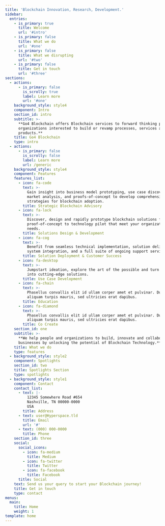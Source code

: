 ```yaml
---
title: 'Blockchain Innovation, Research, Development.'
sidebar:
  entries:
    - is_primary: true
      title: Welcome
      url: '#intro'
    - is_primary: false
      title: What we do
      url: '#one'
    - is_primary: false
      title: What we disrupting
      url: '#two'
    - is_primary: false
      title: Get in touch
      url: '#three'
sections:
  - actions:
      - is_primary: false
        is_scrolly: true
        label: Learn more
        url: '#one'
    background_style: style4
    component: Intro
    section_id: intro
    subtitle: >-
      **Go4 Blockchain offers Blockchain services to forward thinking people and
      organizations interested to build or revamp processes, services and
      products.**
    title: Go4 Blockchain
    type: intro
  - actions:
      - is_primary: false
        is_scrolly: false
        label: Learn more
        url: /generic
    background_style: style4
    component: Features
    features_list:
      - icon: fa-code
        text: >-
          Gain insight into business model prototyping, use case discovery,
          market analysis, and proofs-of-concept to develop comprehensive
          strategies for blockchain adoption.
        title: Strategic Blockchain Advisory
      - icon: fa-lock
        text: >-
          Discover, design and rapidly prototype blockchain solutions from
          proof-of-concept to technology pilot that meet your organization’s
          needs.
        title: Solutions Design & Development
      - icon: fa-cog
        text: >-
          Benefit from seamless technical implementation, solution delivery,
          system integration, and a full suite of ongoing support services.
        title: Solution Deployment & Customer Success
      - icon: fa-desktop
        text: >-
          Jumpstart ideation, explore the art of the possible and turn concepts
          into cutting-edge solutions.
        title: Use Case Development
      - icon: fa-chain
        text: >-
          Phasellus convallis elit id ullam corper amet et pulvinar. Duis
          aliquam turpis mauris, sed ultricies erat dapibus.
        title: Education
      - icon: fa-diamond
        text: >-
          Phasellus convallis elit id ullam corper amet et pulvinar. Duis
          aliquam turpis mauris, sed ultricies erat dapibus.
        title: Co Create
    section_id: one
    subtitle: >-
      **We help people and organizations to build, innovate and collaborate into
      businesses by unlocking the potential of Blockchain Technology.**
    title: What we do
    type: features
  - background_style: style2
    component: Spotlights
    section_id: two
    title: Spotlights Section
    type: spotlights
  - background_style: style1
    component: Contact
    contact_list:
      - text: |-
          12345 Somewhere Road #654
          Nashville, TN 00000-0000
          USA
        title: Address
      - text: user@Hyperspace.tld
        title: Email
        url: '#'
      - text: (000) 000-0000
        title: Phone
    section_id: three
    social:
      social_icons:
        - icon: fa-medium
          title: Medium
        - icon: fa-twitter
          title: Twitter
        - icon: fa-facebook
          title: Facebook
      title: Social
    text: Send us your query to start your Blockchain journey!
    title: Get in touch
    type: contact
menus:
  main:
    title: Home
    weight: 1
template: home
---
```


